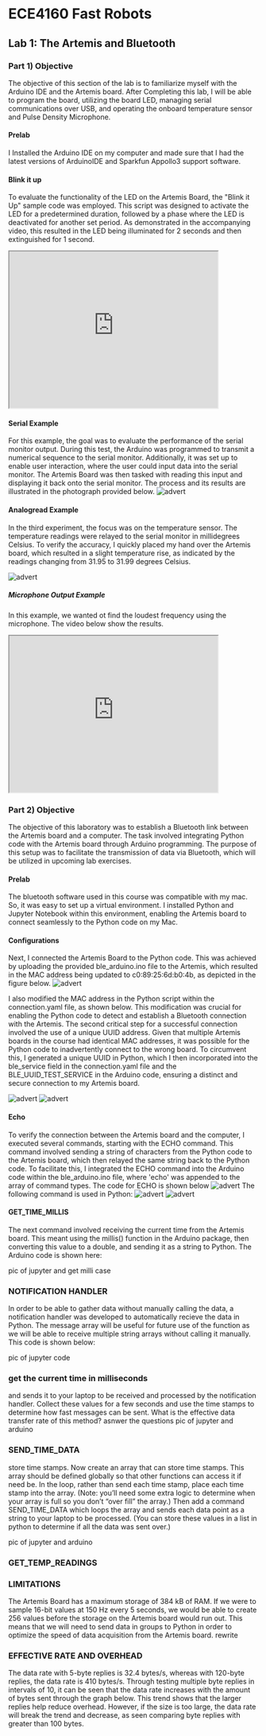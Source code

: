 # ECE4160 Fast Robots
## Lab 1: The Artemis and Bluetooth

### Part 1) Objective
The objective of this section of the lab is to familiarize myself with the Arduino IDE and the Artemis board. After Completing this lab, I will be able to program the board, utilizing the board LED, managing serial communications over USB, and operating the onboard temperature sensor and Pulse Density Microphone.

#### Prelab
I Installed the Arduino IDE on my computer and made sure that I had the latest versions of ArduinoIDE and Sparkfun Appollo3 support software. 

#### Blink it up
To evaluate the functionality of the LED on the Artemis Board, the "Blink it Up" sample code was employed. This script was designed to activate the LED for a predetermined duration, followed by a phase where the LED is deactivated for another set period. As demonstrated in the accompanying video, this resulted in the LED being illuminated for 2 seconds and then extinguished for 1 second.
<iframe width="420" height="315"
src="https://www.youtube.com/embed/J3cUdux_d7M">
</iframe>

#### Serial Example
For this example, the goal was to evaluate the performance of the serial monitor output. During this test, the Arduino was programmed to transmit a numerical sequence to the serial monitor. Additionally, it was set up to enable user interaction, where the user could input data into the serial monitor. The Artemis Board was then tasked with reading this input and displaying it back onto the serial monitor. The process and its results are illustrated in the photograph provided below.
![advert](https://github.com/segergabriel/FastRobots/blob/main/images/serialExample.png?raw=true)

#### Analogread Example
In the third experiment, the focus was on the temperature sensor. The temperature readings were relayed to the serial monitor in millidegrees Celsius. To verify the accuracy, I quickly placed my hand over the Artemis board, which resulted in a slight temperature rise, as indicated by the readings changing from 31.95 to 31.99 degrees Celsius.

![advert](https://github.com/segergabriel/FastRobots/blob/main/images/analog.png?raw=true)

##### Microphone Output Example
In this example, we wanted ot find the loudest frequency using the microphone. The video below show the results. 
<iframe width="420" height="315"
src="https://www.youtube.com/embed/YdRLgCws2fE">
</iframe>


### Part 2) Objective
The objective of this laboratory was to establish a Bluetooth link between the Artemis board and a computer. The task involved integrating Python code with the Artemis board through Arduino programming. The purpose of this setup was to facilitate the transmission of data via Bluetooth, which will be utilized in upcoming lab exercises.

#### Prelab
The bluetooth software used in this course was compatible with my mac. So, it was easy to set up a virtual environment. I installed Python and Jupyter Notebook within this environment, enabling the Artemis board to connect seamlessly to the Python code on my Mac.

#### Configurations
Next, I connected the Artemis Board to the Python code. This was achieved by uploading the provided ble_arduino.ino file to the Artemis, which resulted in the MAC address being updated to c0:89:25:6d:b0:4b, as depicted in the figure below.
![advert](https://github.com/segergabriel/FastRobots/blob/main/images/advert1.png?raw=true)



I also modified the MAC address in the Python script within the connection.yaml file, as shown below. This modification was crucial for enabling the Python code to detect and establish a Bluetooth connection with the Artemis. The second critical step for a successful connection involved the use of a unique UUID address. Given that multiple Artemis boards in the course had identical MAC addresses, it was possible for the Python code to inadvertently connect to the wrong board. To circumvent this, I generated a unique UUID in Python, which I then incorporated into the ble_service field in the connection.yaml file and the BLE_UUID_TEST_SERVICE in the Arduino code, ensuring a distinct and secure connection to my Artemis board.


![advert](https://github.com/segergabriel/FastRobots/blob/main/images/jupuuid.png?raw=true)
![advert](https://github.com/segergabriel/FastRobots/blob/main/images/arduuid.png?raw=true)

#### Echo
To verify the connection between the Artemis board and the computer, I executed several commands, starting with the ECHO command. This command involved sending a string of characters from the Python code to the Artemis board, which then relayed the same string back to the Python code. To facilitate this, I integrated the ECHO command into the Arduino code within the ble_arduino.ino file, where 'echo' was appended to the array of command types. The code for ECHO is shown below
![advert](https://github.com/segergabriel/FastRobots/blob/main/images/echoarduino.png?raw=true)
The following command is used in Python:
![advert](https://github.com/segergabriel/FastRobots/blob/main/images/echojup.png?raw=true)
![advert](https://github.com/segergabriel/FastRobots/blob/main/images/advert.png?raw=true)

#### GET_TIME_MILLIS
The next command involved receiving the current time from the Artemis board. This meant using the millis() function in the Arduino package, then converting this value to a double, and sending it as a string to Python. The Arduino code is shown here:

pic of jupyter and get milli case

### NOTIFICATION HANDLER
In order to be able to gather data without manually calling the data, a notification handler was developed to automatically recieve the data in Python. The message array will be useful for future use of the function as we will be able to receive multiple string arrays without calling it manually. This code is shown below:

pic of jupyter code

### get the current time in milliseconds 
and sends it to your laptop to be received and processed by the notification handler. Collect these values for a few seconds and use the time stamps to determine how fast messages can be sent. What is the effective data transfer rate of this method?
asnwer the questions 
pic of jupyter and arduino 

### SEND_TIME_DATA
store time stamps. Now create an array that can store time stamps. This array should be defined globally so that other functions can access it if need be. In the loop, rather than send each time stamp, place each time stamp into the array. (Note: you’ll need some extra logic to determine when your array is full so you don’t “over fill” the array.) Then add a command SEND_TIME_DATA which loops the array and sends each data point as a string to your laptop to be processed. (You can store these values in a list in python to determine if all the data was sent over.)

pic of jupyter and arduino 

### GET_TEMP_READINGS


### LIMITATIONS
The Artemis Board has a maximum storage of 384 kB of RAM. If we were to sample 16-bit values at 150 Hz every 5 seconds, we would be able to create 256 values before the storage on the Artemis board would run out. This means that we will need to send data in groups to Python in order to optimize the speed of data acquisition from the Artemis board.
rewrite

### EFFECTIVE RATE AND OVERHEAD
The data rate with 5-byte replies is 32.4 bytes/s, whereas with 120-byte replies, the data rate is 410 bytes/s. Through testing multiple byte replies in intervals of 10, it can be seen that the data rate increases with the amount of bytes sent through the graph below. This trend shows that the larger replies help reduce overhead. However, if the size is too large, the data rate will break the trend and decrease, as seen comparing byte replies with greater than 100 bytes.
